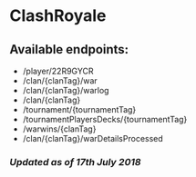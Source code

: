 # ClashRoyale
## Available endpoints:
* /player/22R9GYCR
* /clan/{clanTag}/war
* /clan/{clanTag}/warlog
* /clan/{clanTag}
* /tournament/{tournamentTag}
* /tournamentPlayersDecks/{tournamentTag}
* /warwins/{clanTag}
* /clan/{clanTag}/warDetailsProcessed

### *Updated as of 17th July 2018*
